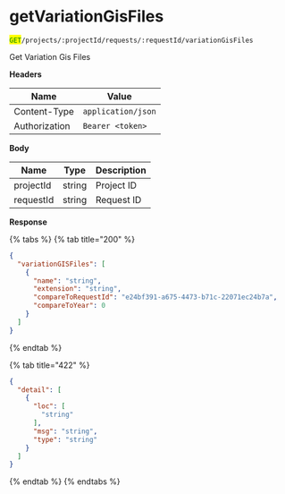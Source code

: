 # getVariationGisFiles

<mark style="color:green;">`GET`</mark>`/projects/:projectId/requests/:requestId/variationGisFiles`

Get Variation Gis Files

**Headers**

| Name          | Value              |
| ------------- | ------------------ |
| Content-Type  | `application/json` |
| Authorization | `Bearer <token>`   |

**Body**

| Name      | Type   | Description |
| --------- | ------ | ----------- |
| projectId | string | Project ID  |
| requestId | string | Request ID  |

**Response**

{% tabs %}
{% tab title="200" %}
```json
{
  "variationGISFiles": [
    {
      "name": "string",
      "extension": "string",
      "compareToRequestId": "e24bf391-a675-4473-b71c-22071ec24b7a",
      "compareToYear": 0
    }
  ]
}
```
{% endtab %}

{% tab title="422" %}
```json
{
  "detail": [
    {
      "loc": [
        "string"
      ],
      "msg": "string",
      "type": "string"
    }
  ]
}
```
{% endtab %}
{% endtabs %}
